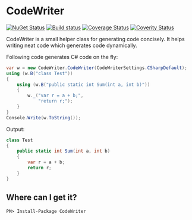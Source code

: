 # CodeWriter

[![NuGet Status](http://img.shields.io/nuget/v/CodeWriter.svg?style=flat)](https://www.nuget.org/packages/CodeWriter/)
[![Build status](https://ci.appveyor.com/api/projects/status/r1ofr28tpxqb30f9?svg=true)](https://ci.appveyor.com/project/veblush/codewriter)
[![Coverage Status](https://coveralls.io/repos/github/SaladLab/CodeWriter/badge.svg?branch=master)](https://coveralls.io/github/SaladLab/CodeWriter?branch=master)
[![Coverity Status](https://scan.coverity.com/projects/8379/badge.svg?flat=1)](https://scan.coverity.com/projects/saladlab-codewriter)

CodeWriter is a small helper class for generating code concisely. It helps writing
neat code which generates code dynamically.

Following code generates C# code on the fly:
```csharp
var w = new CodeWriter.CodeWriter(CodeWriterSettings.CSharpDefault);
using (w.B("class Test"))
{
    using (w.B("public static int Sum(int a, int b)"))
    {
        w._("var r = a + b;",
            "return r;");
    }
}
Console.Write(w.ToString());
```

Output:
```csharp
class Test
{
    public static int Sum(int a, int b)
    {
        var r = a + b;
        return r;
    }
}
```

## Where can I get it?

```
PM> Install-Package CodeWriter
```
